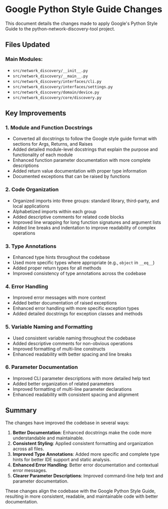# Google Python Style Guide Changes

This document details the changes made to apply Google's Python Style Guide to the python-network-discovery-tool project.

## Files Updated

### Main Modules:
- `src/network_discovery/__init__.py`
- `src/network_discovery/__main__.py`
- `src/network_discovery/interfaces/cli.py`
- `src/network_discovery/interfaces/settings.py`
- `src/network_discovery/domain/device.py`
- `src/network_discovery/core/discovery.py`

## Key Improvements

### 1. Module and Function Docstrings

- Converted all docstrings to follow the Google style guide format with sections for Args, Returns, and Raises
- Added detailed module-level docstrings that explain the purpose and functionality of each module
- Enhanced function parameter documentation with more complete descriptions
- Added return value documentation with proper type information
- Documented exceptions that can be raised by functions

### 2. Code Organization

- Organized imports into three groups: standard library, third-party, and local applications
- Alphabetized imports within each group
- Added descriptive comments for related code blocks
- Improved line wrapping for long function signatures and argument lists
- Added line breaks and indentation to improve readability of complex operations

### 3. Type Annotations

- Enhanced type hints throughout the codebase
- Used more specific types where appropriate (e.g., `object` in `__eq__`)
- Added proper return types for all methods
- Improved consistency of type annotations across the codebase

### 4. Error Handling

- Improved error messages with more context
- Added better documentation of raised exceptions
- Enhanced error handling with more specific exception types
- Added detailed docstrings for exception classes and methods

### 5. Variable Naming and Formatting

- Used consistent variable naming throughout the codebase
- Added descriptive comments for non-obvious operations
- Improved formatting of multi-line constructs
- Enhanced readability with better spacing and line breaks

### 6. Parameter Documentation

- Improved CLI parameter descriptions with more detailed help text
- Added better organization of related parameters
- Improved formatting of multi-line parameter declarations
- Enhanced readability with consistent spacing and alignment

## Summary

The changes have improved the codebase in several ways:

1. **Better Documentation**: Enhanced docstrings make the code more understandable and maintainable.
2. **Consistent Styling**: Applied consistent formatting and organization across all files.
3. **Improved Type Annotations**: Added more specific and complete type hints for better IDE support and static analysis.
4. **Enhanced Error Handling**: Better error documentation and contextual error messages.
5. **Clearer Parameter Descriptions**: Improved command-line help text and parameter documentation.

These changes align the codebase with the Google Python Style Guide, resulting in more consistent, readable, and maintainable code with better documentation.